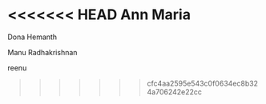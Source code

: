 <<<<<<< HEAD
Ann Maria
=======


Dona
 Hemanth

Manu Radhakrishnan

reenu

>>>>>>> cfc4aa2595e543c0f0634ec8b324a706242e22cc
